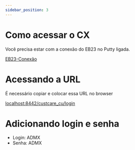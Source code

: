 ```yaml
---
sidebar_position: 3
---
```


# Como acessar o CX

<p>Você precisa estar com a conexão do EB23 no Putty ligada.</p>

[EB23-Conexão](eb23-putty.md)

# Acessando a URL

<p>É necessário copiar e colocar essa URL no browser</p>

[localhost:8442/custcare_cu/login](localhost:8442/custcare_cu/login)

# Adicionando login e senha

- Login: ADMX
- Senha: ADMX